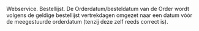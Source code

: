 Webservice. Bestellijst. De Orderdatum/besteldatum van de Order wordt volgens de geldige bestellijst vertrekdagen omgezet naar een datum vóór de meegestuurde orderdatum (tenzij deze zelf reeds correct is).